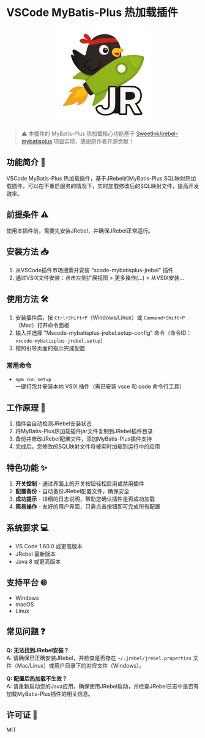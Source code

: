 # VSCode MyBatis-Plus 热加载插件

<div align="center">
    <img src="resources/icon.png" alt="logo" style="width: 50%;" />
</div>

> ⚠️ 本插件的 MyBatis-Plus 热加载核心功能基于 [SweetInk/jrebel-mybatisplus](https://github.com/SweetInk/jrebel-mybatisplus) 项目实现，感谢原作者开源贡献！

## 功能简介 🚀

VSCode MyBatis-Plus 热加载插件，基于JRebel的MyBatis-Plus SQL映射热加载插件，可以在不重启服务的情况下，实时加载修改后的SQL映射文件，提高开发效率。

## 前提条件 ⚠️

使用本插件前，需要先安装JRebel，并确保JRebel正常运行。

## 安装方法 📥

1. 从VSCode插件市场搜索并安装 "scode-mybatisplus-jrebel" 插件
2. 通过VSIX文件安装：点击左侧扩展视图 > 更多操作(...) > 从VSIX安装...

## 使用方法 🛠️

1. 安装插件后，按 `Ctrl+Shift+P`（Windows/Linux）或 `Command+Shift+P`（Mac）打开命令面板
2. 输入并选择 "Mscode-mybatisplus-jrebel.setup-config" 命令（命令ID：`vscode-mybatisplus-jrebel.setup`）
3. 按照引导页面的指示完成配置

### 常用命令

- `npm run setup`  
  一键打包并安装本地 VSIX 插件（需已安装 vsce 和 code 命令行工具）

## 工作原理 🔄

1. 插件会自动检测JRebel安装状态
2. 将MyBatis-Plus热加载插件jar文件复制到JRebel插件目录
3. 备份并修改JRebel配置文件，添加MyBatis-Plus插件支持
4. 完成后，您修改的SQL映射文件将被实时加载到运行中的应用

## 特色功能 ✨

1. **开关控制** - 通过界面上的开关按钮轻松启用或禁用插件
2. **配置备份** - 自动备份JRebel配置文件，确保安全
3. **成功提示** - 详细的日志说明，帮助您确认插件是否成功加载
4. **简易操作** - 友好的用户界面，只需点击按钮即可完成所有配置

## 系统要求 💻

- VS Code 1.60.0 或更高版本
- JRebel 最新版本
- Java 8 或更高版本

## 支持平台 🌐

- Windows
- macOS
- Linux

## 常见问题 ❓

**Q: 无法找到JRebel安装？**  
A: 请确保已正确安装JRebel，并检查是否存在 `~/.jrebel/jrebel.properties` 文件（Mac/Linux）或用户目录下的对应文件（Windows）。

**Q: 配置后热加载不生效？**  
A: 请重新启动您的Java应用，确保使用JRebel启动，并检查JRebel日志中是否有加载MyBatis-Plus插件的相关信息。

## 许可证 📝

MIT 
